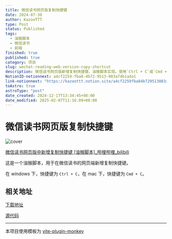```yaml
---
title: 微信读书网页版复制快捷键
date: 2024-07-30
author: KazooTTT
type: Post
status: Published
tags:
  - 油猴脚本
  - 微信读书
  - 前端
finished: true
published: true
category: 项目
slug: wechat-reading-web-version-copy-shortcut
description: 微信读书网页版新增复制快捷键，油猴脚本实现。使用`Ctrl + C`或`Cmd + C`即可复制内容。下载地址和源代码在提供的链接中。
NotionID-notionnext: a4cf2259-fba8-4b72-9513-083a74b1ada1
link-notionnext: "https://kazoottt.notion.site/a4cf2259fba84b729513083a74b1ada1"
toAstro: true
astroType: "post"
date_created: 2024-12-17T13:34:45+08:00
date_modified: 2025-02-07T11:16:09+08:00
---
```


# 微信读书网页版复制快捷键

![cover](https://pictures.kazoottt.top/2024/06/20240605-f9f1fd7eec262178e50fb61695d12535.png)

[微信读书网页版中新增复制快捷键 \[油猴脚本\]\_哔哩哔哩\_bilibili](https://www.bilibili.com/video/BV1L93qeQEFW/)

这是一个油猴脚本，用于在微信读书的网页端新增复制快捷键。

在 windows 下，快捷键为 `Ctrl + C`，在 mac 下，快捷键为 `Cmd + C`。

## 相关地址

[下载地址](https://greasyfork.org/zh-CN/scripts/497102-weread-copy-keymap)

[源代码](https://github.com/KazooTTT/weread-copy-keymap)

---

本项目使用模板为 [vite-plugin-monkey](https://github.com/lisonge/vite-plugin-monkey)
